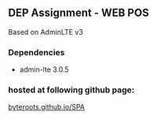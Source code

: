 ## DEP Assignment - WEB POS
Based on AdminLTE v3
### Dependencies
  - admin-lte 3.0.5
  
### hosted at following github page:
[byteroots.github.io/SPA](https://byteroots.github.io/SPA/)